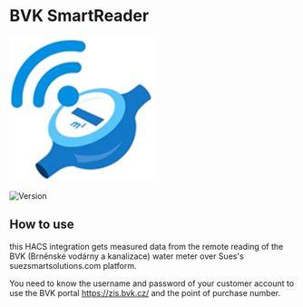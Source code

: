 # BVK SmartReader

![Logo](custom_components/bvk_smartreader/icon.png)

![Version](https://img.shields.io/badge/version-1.0.20-blue)

## How to use

this HACS integration gets measured data from the remote reading of the BVK (Brněnské vodárny a kanalizace) water meter over Sues's suezsmartsolutions.com platform.

You need to know the username and password of your customer account to use the BVK portal https://zis.bvk.cz/ and the point of purchase number.

